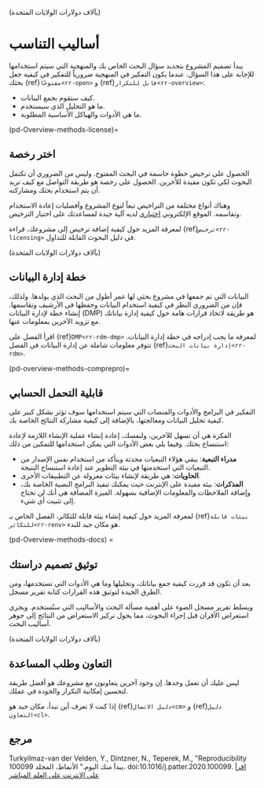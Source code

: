 (بآلاف دولارات الولايات المتحدة)
# أساليب التناسب

يبدأ تصميم المشروع بتحديد سؤال البحث الخاص بك والمنهجية التي سيتم استخدامها للإجابة على هذا السؤال. عندما يكون التفكير في المنهجية ضرورياً للتفكير في كيفية جعل بحثك {ref}`مفتوحًا<rr-open>` و {ref}`قابل للتكرار<rr-overview>`:
- كيف ستقوم بجمع البيانات.
- ما هو التحليل الذي سيستخدم.
- ما هي الأدوات والهياكل الأساسية المطلوبة.

(pd-Overview-methods-license)=
## اختر رخصة

الحصول على ترخيص خطوة حاسمة في البحث المفتوح. وليس من الضروري أن تكتمل البحوث لكي تكون مفيدة للآخرين. الحصول على رخصة هو طريقة التواصل مع كيف تريد أن يتم استخدام بحثك ومشاركته.

وهناك أنواع مختلفة من التراخيص تبعاً لنوع المشروع وأفضليات إعادة الاستخدام وتقاسمه. الموقع الإلكتروني [اختياري](https://choosealicense.com/) لديه آلية جيدة لمساعدتك على اختيار الترخيص.

لمعرفة المزيد حول كيفية إضافة ترخيص إلى مشروعك، قراءة {ref}`ترخيص<rr-licensing>` في دليل البحوث القابلة للتداول.

(بآلاف دولارات الولايات المتحدة)
## خطة إدارة البيانات

البيانات التي تم جمعها في مشروع بحثي لها عمر أطول من البحث الذي يولدها. ولذلك، فإن من الضروري النظر في كيفية استخدام البيانات وحفظها في الأرشيف وتقاسمها. إنشاء خطة لإدارة البيانات (DMP) هو طريقة لاتخاذ قرارات هامة حول كيفية إدارة بياناتك مع تزويد الآخرين بمعلومات عنها.

اقرأ الفصل على {ref}`DMP<rr-rdm-dmp>` لمعرفة ما يجب إدراجه في خطة إدارة البيانات. تتوفر معلومات شاملة عن إدارة البيانات في الفصل {ref}`إدارة بيانات البحث<rr-rdm>`.

(pd-overview-methods-comprepro)=
## قابلية التحمل الحسابي

التفكير في البرامج والأدوات والمنصات التي سيتم استخدامها سوف تؤثر بشكل كبير على كيفية تحليل البيانات ومعالجتها، بالإضافة إلى كيفية مشاركة النتائج الخاصة بك.

الفكرة هي أن تسهل للآخرين، ولنفسك، إعادة إنشاء عملية الإنشاء اللازمة لإعادة استنساخ بحثك. وفيما يلي بعض الأدوات التي يمكن استخدامها للتمكين من ذلك:
- **مدراء التبعية**: يبقي هؤلاء التبعيات محدثة ويتأكد من استخدام نفس الإصدار من التبعيات التي استخدمتها في بيئة التطوير عند إعادة استنساخ النتيجة.
- **الحاويات**: هي طريقة لإنشاء بيئات معزولة عن التطبيقات الأخرى.
- **المذكرات**: بيئة مفيدة على الإنترنت حيث يمكنك تنفيذ البرامج النصية الخاصة بك، وإضافة الملاحظات والمعلومات الإضافية بسهولة. الميزة المضافة هي أنك لن تحتاج إلى تثبيت أي شيء.

لمعرفة المزيد حول كيفية إنشاء بيئة قابلة للتكاثر، الفصل الخاص بـ {ref}`بيئات قابلة للتكاثر<rr-renv>` هو مكان جيد للبدء.

(pd-Overview-methods-docs) =
## توثيق تصميم دراستك

بعد أن تكون قد قررت كيفية جمع بياناتك، وتحليلها وما هي الأدوات التي تستخدمها، ومن الطرق الجيدة لتوثيق هذه القرارات كتابة تقرير مسجل.

ويسلط تقرير مسجل الضوء على أهمية مسألة البحث والأساليب التي ستُستخدم. ويجري استعراض الأقران قبل إجراء البحوث، مما يحول تركيز الاستعراض من النتائج إلى جوهر أساليب البحث.

(بآلاف دولارات الولايات المتحدة)
## التعاون وطلب المساعدة

ليس عليك أن تعمل وحدها. إن وجود آخرين يتعاونون مع مشروعك هو أفضل طريقة لتحسين إمكانية التكرار والجودة في عملك.

إذا كنت لا تعرف أين تبدأ، مكان جيد هو {ref}`دليل الاتصال<cm>` و {ref}`دليل التعاون<cl>`.

## مرجع

Turkyilmaz-van der Velden, Y., Dintzner, N., Teperek, M., "Reproducibility يبدأ منك اليوم." الأنماط، المجلد 100099، doi:10.1016/j.patter.2020.100099. [اقرأ على الانترنت على العلم المباشر](https://www.sciencedirect.com/science/article/pii/S2666389920301331)
